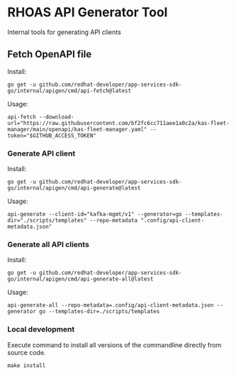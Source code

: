 # RHOAS API Generator Tool

Internal tools for generating API clients

## Fetch OpenAPI file

Install:

```shell
go get -u github.com/redhat-developer/app-services-sdk-go/internal/apigen/cmd/api-fetch@latest
```

Usage:

```shell
api-fetch --download-url="https://raw.githubusercontent.com/bf2fc6cc711aee1a0c2a/kas-fleet-manager/main/openapi/kas-fleet-manager.yaml" --token="$GITHUB_ACCESS_TOKEN"
```

### Generate API client

Install:

```shell
go get -u github.com/redhat-developer/app-services-sdk-go/internal/apigen/cmd/api-generate@latest
```

Usage:

```shell
api-generate --client-id="kafka-mgmt/v1" --generator=go --templates-dir="./scripts/templates" --repo-metadata ".config/api-client-metadata.json"
```

### Generate all API clients

Install:

```shell
go get -u github.com/redhat-developer/app-services-sdk-go/internal/apigen/cmd/api-generate-all@latest
```

Usage:

```shell
api-generate-all --repo-metadata=.config/api-client-metadata.json --generator go --templates-dir=./scripts/templates
```

### Local development

Execute command to install all  versions of the commandline directly from source code.

```shell
make install
```
